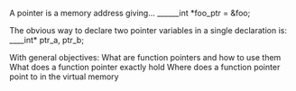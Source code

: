 A pointer is a memory address giving... ______int *foo_ptr = &foo;

The obvious way to declare two pointer variables in a single declaration is: ____int* ptr_a, ptr_b;

With general objectives: What are function pointers and how to use them What does a function pointer exactly hold Where does a function pointer point to in the virtual memory
